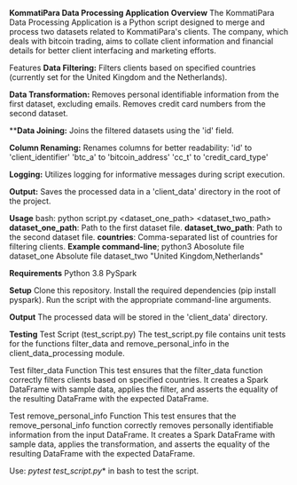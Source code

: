 **KommatiPara Data Processing Application**
**Overview**
The KommatiPara Data Processing Application is a Python script designed to merge and process two datasets related to KommatiPara's clients. The company, which deals with bitcoin trading, aims to collate client information and financial details for better client interfacing and marketing efforts.

Features
**Data Filtering:**
Filters clients based on specified countries (currently set for the United Kingdom and the Netherlands).

**Data Transformation:**
Removes personal identifiable information from the first dataset, excluding emails.
Removes credit card numbers from the second dataset.

****Data Joining:**
Joins the filtered datasets using the 'id' field.

**Column Renaming:**
Renames columns for better readability:
'id' to 'client_identifier'
'btc_a' to 'bitcoin_address'
'cc_t' to 'credit_card_type'

**Logging:**
Utilizes logging for informative messages during script execution.

**Output:**
Saves the processed data in a 'client_data' directory in the root of the project.

**Usage**
bash: python script.py <dataset_one_path> <dataset_two_path> <countries>
**dataset_one_path**: Path to the first dataset file.
**dataset_two_path**: Path to the second dataset file.
**countries**: Comma-separated list of countries for filtering clients.
**Example command-line**; python3 Abosolute file dataset_one  Absolute 
 file dataset_two "United Kingdom,Netherlands"

**Requirements**
Python 3.8
PySpark

**Setup**
Clone this repository.
Install the required dependencies (pip install pyspark).
Run the script with the appropriate command-line arguments.

**Output**
The processed data will be stored in the 'client_data' directory.

**Testing**
Test Script (test_script.py)
The test_script.py file contains unit tests for the functions filter_data and remove_personal_info in the client_data_processing module.

Test filter_data Function
This test ensures that the filter_data function correctly filters clients based on specified countries. It creates a Spark DataFrame with sample data, applies the filter, and asserts the equality of the resulting DataFrame with the expected DataFrame.

Test remove_personal_info Function
This test ensures that the remove_personal_info function correctly removes personally identifiable information from the input DataFrame. It creates a Spark DataFrame with sample data, applies the transformation, and asserts the equality of the resulting DataFrame with the expected DataFrame.

Use: *pytest test_script.py** in bash to test the script.  
